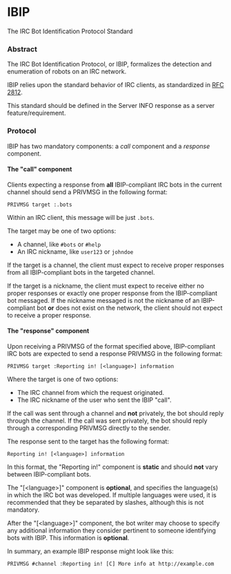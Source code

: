 # IBIP
The IRC Bot Identification Protocol Standard

### Abstract

The IRC Bot Identification Protocol, or IBIP, formalizes the detection
and enumeration of robots on an IRC network.

IBIP relies upon the standard behavior of IRC clients, as standardized in
[RFC 2812](https://tools.ietf.org/html/rfc2812).

This standard should be defined in the Server INFO response as a server feature/requirement.

### Protocol

IBIP has two mandatory components: a *call* component and a *response* component.

#### The "call" component

Clients expecting a response from **all** IBIP-compliant IRC bots in the current
channel should send a PRIVMSG in the following format:

```
PRIVMSG target :.bots
```

Within an IRC client, this message will be just `.bots`.

The target may be one of two options:

* A channel, like `#bots` or `#help`
* An IRC nickname, like `user123` or `johndoe`

If the target is a channel, the client must expect to receive proper responses
from all IBIP-compliant bots in the targeted channel.

If the target is a nickname, the client must expect to receive either no proper
responses or exactly one proper response from the IBIP-compliant bot messaged.
If the nickname messaged is not the nickname of an IBIP-compliant bot **or** does
not exist on the network, the client should not expect to receive a proper
response.

#### The "response" component

Upon receiving a PRIVMSG of the format specified above, IBIP-compliant IRC bots
are expected to send a response PRIVMSG in the following format:

```
PRIVMSG target :Reporting in! [<language>] information
```

Where the target is one of two options:

* The IRC channel from which the request originated.
* The IRC nickname of the user who sent the IBIP "call".

If the call was sent through a channel and **not** privately, the bot should
reply through the channel. If the call was sent privately, the bot should reply
through a corresponding PRIVMSG directly to the sender.

The response sent to the target has the following format:

```
Reporting in! [<language>] information
```

In this format, the "Reporting in!" component is **static** and should **not**
vary between IBIP-compliant bots.

The "[\<language\>]" component is **optional**, and specifies the language(s)
in which the IRC bot was developed. If multiple languages were used, it is
recommended that they be separated by slashes, although this is not mandatory.

After the "[\<language\>]" component, the bot writer may choose to specify any
additional information they consider pertinent to someone identifying bots with
IBIP. This information is **optional**.

In summary, an example IBIP response might look like this:

```
PRIVMSG #channel :Reporting in! [C] More info at http://example.com
```

